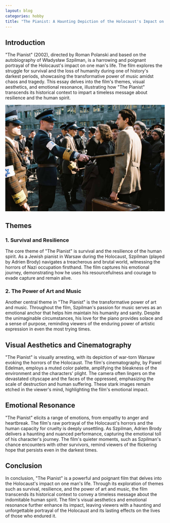 ```yaml
---
layout: blog
categories: hobby
title: "The Pianist: A Haunting Depiction of the Holocaust's Impact on One Man's Life" 
---
```



## Introduction

"The Pianist" (2002), directed by Roman Polanski and based on the autobiography of Władysław Szpilman, is a harrowing and poignant portrayal of the Holocaust's impact on one man's life. The film explores the struggle for survival and the loss of humanity during one of history's darkest periods, showcasing the transformative power of music amidst chaos and tragedy. This essay delves into the film's themes, visual aesthetics, and emotional resonance, illustrating how "The Pianist" transcends its historical context to impart a timeless message about resilience and the human spirit.

![The Pianist](/assets/images/the-pianist-134005l-440732820.jpg)

## Themes

### 1.  Survival and Resilience

The core theme of "The Pianist" is survival and the resilience of the human spirit. As a Jewish pianist in Warsaw during the Holocaust, Szpilman (played by Adrien Brody) navigates a treacherous and brutal world, witnessing the horrors of Nazi occupation firsthand. The film captures his emotional journey, demonstrating how he uses his resourcefulness and courage to evade capture and remain alive.

### 2.  The Power of Art and Music

Another central theme in "The Pianist" is the transformative power of art and music. Throughout the film, Szpilman's passion for music serves as an emotional anchor that helps him maintain his humanity and sanity. Despite the unimaginable circumstances, his love for the piano provides solace and a sense of purpose, reminding viewers of the enduring power of artistic expression in even the most trying times.

## Visual Aesthetics and Cinematography

"The Pianist" is visually arresting, with its depiction of war-torn Warsaw evoking the horrors of the Holocaust. The film's cinematography, by Pawel Edelman, employs a muted color palette, amplifying the bleakness of the environment and the characters' plight. The camera often lingers on the devastated cityscape and the faces of the oppressed, emphasizing the scale of destruction and human suffering. These stark images remain etched in the viewer's mind, highlighting the film's emotional impact.

## Emotional Resonance

"The Pianist" elicits a range of emotions, from empathy to anger and heartbreak. The film's raw portrayal of the Holocaust's horrors and the human capacity for cruelty is deeply unsettling. As Szpilman, Adrien Brody delivers a haunting and nuanced performance, capturing the emotional toll of his character's journey. The film's quieter moments, such as Szpilman's chance encounters with other survivors, remind viewers of the flickering hope that persists even in the darkest times.

## Conclusion

In conclusion, "The Pianist" is a powerful and poignant film that delves into the Holocaust's impact on one man's life. Through its exploration of themes such as survival, resilience, and the power of art and music, the film transcends its historical context to convey a timeless message about the indomitable human spirit. The film's visual aesthetics and emotional resonance further enhance its impact, leaving viewers with a haunting and unforgettable portrayal of the Holocaust and its lasting effects on the lives of those who endured it.
